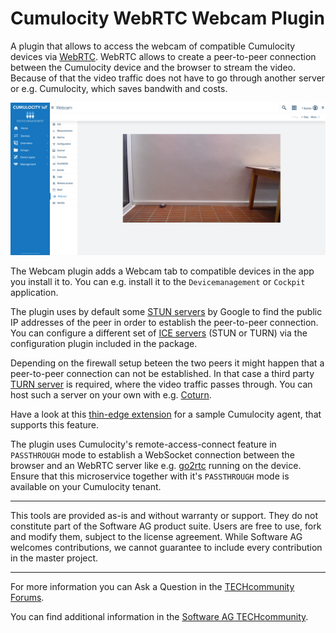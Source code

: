 # Cumulocity WebRTC Webcam Plugin

A plugin that allows to access the webcam of compatible Cumulocity devices via [WebRTC](https://en.wikipedia.org/wiki/WebRTC).
WebRTC allows to create a peer-to-peer connection between the Cumulocity device and the browser to stream the video.
Because of that the video traffic does not have to go through another server or e.g. Cumulocity, which saves bandwith and costs.

![](images/webcam.png)

The Webcam plugin adds a Webcam tab to compatible devices in the app you install it to. You can e.g. install it to the `Devicemanagement` or `Cockpit` application.

The plugin uses by default some [STUN servers](https://de.wikipedia.org/wiki/Session_Traversal_Utilities_for_NAT) by Google to find the public IP addresses of the peer in order to establish the peer-to-peer connection. You can configure a different set of [ICE servers](https://en.wikipedia.org/wiki/Interactive_Connectivity_Establishment) (STUN or TURN) via the configuration plugin included in the package.

Depending on the firewall setup beteen the two peers it might happen that a peer-to-peer connection can not be established.
In that case a third party [TURN server](https://en.wikipedia.org/wiki/Traversal_Using_Relays_around_NAT) is required, where the video traffic passes through. You can host such a server on your own with e.g. [Coturn](https://github.com/coturn/coturn).

Have a look at this [thin-edge extension](https://github.com/thin-edge/thin-edge.io_examples/pull/54) for a sample Cumulocity agent, that supports this feature.

The plugin uses Cumulocity's remote-access-connect feature in `PASSTHROUGH` mode to establish a WebSocket connection between the browser and an WebRTC server like e.g. [go2rtc](https://github.com/AlexxIT/go2rtc) running on the device. Ensure that this microservice together with it's `PASSTHROUGH` mode is available on your Cumulocity tenant.

---

This tools are provided as-is and without warranty or support. They do not constitute part of the Software AG product suite. Users are free to use, fork and modify them, subject to the license agreement. While Software AG welcomes contributions, we cannot guarantee to include every contribution in the master project.

---

For more information you can Ask a Question in the [TECHcommunity Forums](https://tech.forums.softwareag.com/tags/c/forum/1/Cumulocity-IoT).

You can find additional information in the [Software AG TECHcommunity](https://tech.forums.softwareag.com/tag/Cumulocity-IoT).
